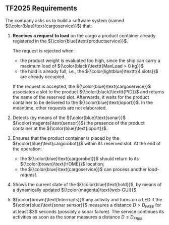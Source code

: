 ## TF2025 Requirements

The company asks us to build a software system (named ${\color{blue}\text{cargoservice}}$) that:

1. **Receives a request to load** on the cargo a product container already registered in the ${\color{blue}\text{productservice}}$.

   The request is rejected when:

   * the product weight is evaluated too high, since the ship can carry a maximum load of
     ${\color{black}\texttt{MaxLoad > 0 kg}}$
   * the hold is already full, i.e., the
     ${\color{lightblue}\texttt{4 slots}}$ are already occupied.

   If the request is accepted, the ${\color{blue}\text{cargoservice}}$ associates a slot to the product
   ${\color{black}\texttt{PID}}$ and returns the name of the reserved slot.
   Afterwards, it waits for the product container to be delivered to the ${\color{blue}\text{ioport}}$.
   In the meantime, other requests are not elaborated.

2. Detects (by means of the ${\color{blue}\text{sonar}}$ ${\color{magenta}\text{sensor}}$) the presence of the product container at the ${\color{blue}\text{ioport}}$.

3. Ensures that the product container is placed by the ${\color{blue}\text{cargorobot}}$ within its reserved slot.
   At the end of the operation:

   * the ${\color{blue}\text{cargorobot}}$ should return to its ${\color{brown}\text{HOME}}$ location;
   * the ${\color{blue}\text{cargoservice}}$ can process another *load-request*.

4. Shows the current state of the ${\color{blue}\text{hold}}$, by means of a dynamically updated ${\color{magenta}\text{web-GUI}}$.

5. ${\color{brown}\text{Interrupts}}$ any activity and turns on a LED if the ${\color{blue}\text{sonar sensor}}$ measures a distance
   $D > D_{FREE}$
   for at least \$3\$ seconds (possibly a sonar failure).
   The service continues its activities as soon as the sonar measures a distance
   $D \leq D_{FREE}$


